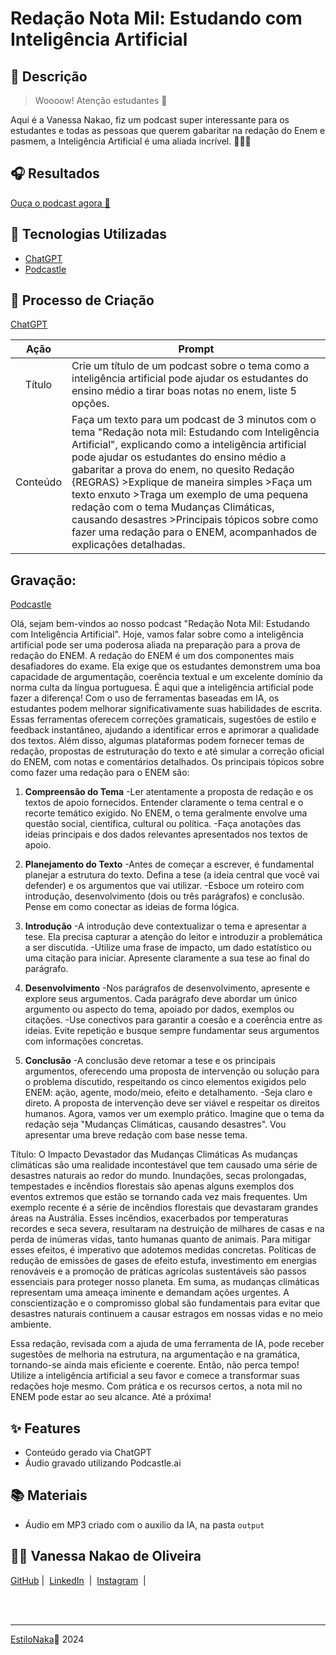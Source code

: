 # Redação Nota Mil: Estudando com Inteligência Artificial

## 📒 Descrição

> Woooow! Atenção estudantes 👀

Aqui é a Vanessa Nakao, fiz um podcast super interessante para os estudantes e todas as pessoas que querem gabaritar na redação do Enem e pasmem, a Inteligência Artificial é uma aliada incrível. 💪💪💪

## 🎧 Resultados
[Ouça o podcast agora 🎵]()

## 🤖 Tecnologias Utilizadas

- [ChatGPT](https://chat.openai.com/) 
- [Podcastle](https://podcastle.ai/)


## 🧐 Processo de Criação

[ChatGPT](https://chat.openai.com/)

|   Ação   | Prompt                                                                                                                                                                                                                                                                         |
| :------: | ------------------------------------------------------------------------------------------------------------------------------------------------------------------------------------------------------------------------------------------------------------------------------ |
|  Título  | Crie um título de um podcast sobre o tema como a inteligência artificial pode ajudar os estudantes do ensino médio a tirar boas notas no enem, liste 5 opções.
|  Conteúdo | Faça um texto para um podcast de 3 minutos com o tema "Redação nota mil: Estudando com Inteligência Artificial", explicando como a inteligência artificial pode ajudar os estudantes do ensino médio a gabaritar a prova do enem, no quesito Redação  {REGRAS} >Explique de maneira simples >Faça um texto enxuto >Traga um exemplo de uma pequena redação com o tema Mudanças Climáticas, causando desastres >Principais tópicos sobre como fazer uma redação para o ENEM, acompanhados de explicações detalhadas.
  

## Gravação:

[Podcastle](https://podcastle.ai/)

Olá, sejam bem-vindos ao nosso podcast "Redação Nota Mil: Estudando com Inteligência Artificial". Hoje, vamos falar sobre como a inteligência artificial pode ser uma poderosa aliada na preparação para a prova de redação do ENEM.
A redação do ENEM é um dos componentes mais desafiadores do exame. Ela exige que os estudantes demonstrem uma boa capacidade de argumentação, coerência textual e um excelente domínio da norma culta da língua portuguesa. É aqui que a inteligência artificial pode fazer a diferença!
Com o uso de ferramentas baseadas em IA, os estudantes podem melhorar significativamente suas habilidades de escrita. Essas ferramentas oferecem correções gramaticais, sugestões de estilo e feedback instantâneo, ajudando a identificar erros e aprimorar a qualidade dos textos. Além disso, algumas plataformas podem fornecer temas de redação, propostas de estruturação do texto e até simular a correção oficial do ENEM, com notas e comentários detalhados.
Os principais tópicos sobre como fazer uma redação para o ENEM são:

1. **Compreensão do Tema**
   -Ler atentamente a proposta de redação e os textos de apoio fornecidos. Entender claramente o tema central e o recorte temático exigido. No ENEM, o tema geralmente envolve uma questão social, científica, cultural ou política.
   -Faça anotações das ideias principais e dos dados relevantes apresentados nos textos de apoio.

2. **Planejamento do Texto**
   -Antes de começar a escrever, é fundamental planejar a estrutura do texto. Defina a tese (a ideia central que você vai defender) e os argumentos que vai utilizar.
   -Esboce um roteiro com introdução, desenvolvimento (dois ou três parágrafos) e conclusão. Pense em como conectar as ideias de forma lógica.

3. **Introdução**
   -A introdução deve contextualizar o tema e apresentar a tese. Ela precisa capturar a atenção do leitor e introduzir a problemática a ser discutida.
   -Utilize uma frase de impacto, um dado estatístico ou uma citação para iniciar. Apresente claramente a sua tese ao final do parágrafo.

4. **Desenvolvimento**
   -Nos parágrafos de desenvolvimento, apresente e explore seus argumentos. Cada parágrafo deve abordar um único argumento ou aspecto do tema, apoiado por dados, exemplos ou citações.
   -Use conectivos para garantir a coesão e a coerência entre as ideias. Evite repetição e busque sempre fundamentar seus argumentos com informações concretas.

5. **Conclusão**
   -A conclusão deve retomar a tese e os principais argumentos, oferecendo uma proposta de intervenção ou solução para o problema discutido, respeitando os cinco elementos exigidos pelo ENEM: ação, agente, modo/meio, efeito e detalhamento.
   -Seja claro e direto. A proposta de intervenção deve ser viável e respeitar os direitos humanos.
Agora, vamos ver um exemplo prático. Imagine que o tema da redação seja "Mudanças Climáticas, causando desastres". Vou apresentar uma breve redação com base nesse tema.

Título: O Impacto Devastador das Mudanças Climáticas
As mudanças climáticas são uma realidade incontestável que tem causado uma série de desastres naturais ao redor do mundo. Inundações, secas prolongadas, tempestades e incêndios florestais são apenas alguns exemplos dos eventos extremos que estão se tornando cada vez mais frequentes.
Um exemplo recente é a série de incêndios florestais que devastaram grandes áreas na Austrália. Esses incêndios, exacerbados por temperaturas recordes e seca severa, resultaram na destruição de milhares de casas e na perda de inúmeras vidas, tanto humanas quanto de animais.
Para mitigar esses efeitos, é imperativo que adotemos medidas concretas. Políticas de redução de emissões de gases de efeito estufa, investimento em energias renováveis e a promoção de práticas agrícolas sustentáveis são passos essenciais para proteger nosso planeta.
Em suma, as mudanças climáticas representam uma ameaça iminente e demandam ações urgentes. A conscientização e o compromisso global são fundamentais para evitar que desastres naturais continuem a causar estragos em nossas vidas e no meio ambiente.

Essa redação, revisada com a ajuda de uma ferramenta de IA, pode receber sugestões de melhoria na estrutura, na argumentação e na gramática, tornando-se ainda mais eficiente e coerente.
Então, não perca tempo! Utilize a inteligência artificial a seu favor e comece a transformar suas redações hoje mesmo. Com prática e os recursos certos, a nota mil no ENEM pode estar ao seu alcance. Até a próxima!

## ✨ Features

- Conteúdo gerado via ChatGPT
- Áudio gravado utilizando Podcastle.ai

## 📚 Materiais

- Áudio em MP3 criado com o auxilio da IA, na pasta `output`

## 👨‍💻 Vanessa Nakao de Oliveira

<a href="https://github.com/EstiloNaka">
    GitHub</a>&nbsp;|&nbsp;
    <a href="https://www.linkedin.com/in/vanessa-nakao-de-oliveira-2337b7b1/">LinkedIn</a>
&nbsp;|&nbsp;
    <a href="https://www.instagram.com/vanessanakao?igsh=a3Fxam5lYmRzMGE2">
    Instagram</a>
&nbsp;|&nbsp;</p>
</p>
<br/><br/>
<p>
    
---

[EstiloNaka](https://github.com/EstiloNaka/createEbook)💜
2024
